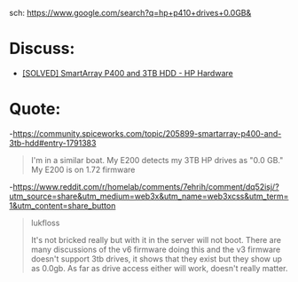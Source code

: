 sch: https://www.google.com/search?q=hp+p410+drives+0.0GB&

# Discuss:
- [[SOLVED] SmartArray P400 and 3TB HDD - HP Hardware](https://community.spiceworks.com/topic/205899-smartarray-p400-and-3tb-hdd)

# Quote:
-https://community.spiceworks.com/topic/205899-smartarray-p400-and-3tb-hdd#entry-1791383
>I'm in a similar boat.  My E200 detects my 3TB HP drives as "0.0 GB."  My E200 is on 1.72 firmware

-https://www.reddit.com/r/homelab/comments/7ehrih/comment/dq52isj/?utm_source=share&utm_medium=web3x&utm_name=web3xcss&utm_term=1&utm_content=share_button
>lukfloss
>
>It's not bricked really but with it in the server will not boot. There are many discussions of the v6 firmware doing this and the v3 firmware doesn't support 3tb drives, it shows that they exist but they show up as 0.0gb. As far as drive access either will work, doesn't really matter.

